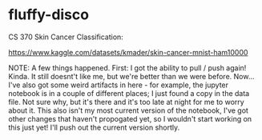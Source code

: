 # fluffy-disco
CS 370 Skin Cancer Classification:

https://www.kaggle.com/datasets/kmader/skin-cancer-mnist-ham10000

NOTE:
A few things happened. First: I got the ability to pull / push again! Kinda. It still doesnt't like me, but we're better than we were before. Now... I've also got some weird artifacts in here - for example, the jupyter notebook is in a couple of different places; I just found a copy in the data file. Not sure why, but it's there and it's too late at night for me to worry about it. This also isn't my most current version of the notebook, I've got other changes that haven't propogated yet, so I wouldn't start working on this just yet! I'll push out the current version shortly. 
